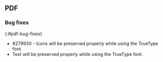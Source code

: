 ## PDF

### Bug fixes
{:#pdf-bug-fixes}

* \#279930 - Icons will be preserved properly while using the TrueType font.
* Text will be preserved properly while using the TrueType font.
